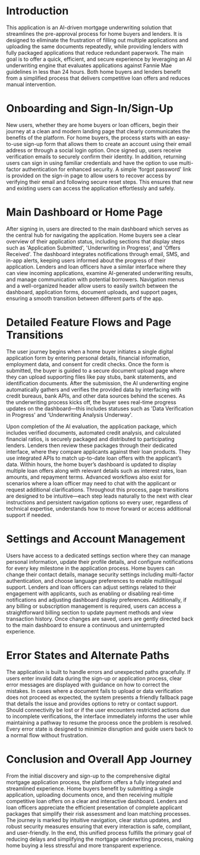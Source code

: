 # Introduction

This application is an AI-driven mortgage underwriting solution that streamlines the pre-approval process for home buyers and lenders. It is designed to eliminate the frustration of filling out multiple applications and uploading the same documents repeatedly, while providing lenders with fully packaged applications that reduce redundant paperwork. The main goal is to offer a quick, efficient, and secure experience by leveraging an AI underwriting engine that evaluates applications against Fannie Mae guidelines in less than 24 hours. Both home buyers and lenders benefit from a simplified process that delivers competitive loan offers and reduces manual intervention.

# Onboarding and Sign-In/Sign-Up

New users, whether they are home buyers or loan officers, begin their journey at a clean and modern landing page that clearly communicates the benefits of the platform. For home buyers, the process starts with an easy-to-use sign-up form that allows them to create an account using their email address or through a social login option. Once signed up, users receive verification emails to securely confirm their identity. In addition, returning users can sign in using familiar credentials and have the option to use multi-factor authentication for enhanced security. A simple 'forgot password' link is provided on the sign-in page to allow users to recover access by verifying their email and following secure reset steps. This ensures that new and existing users can access the application effortlessly and safely.

# Main Dashboard or Home Page

After signing in, users are directed to the main dashboard which serves as the central hub for navigating the application. Home buyers see a clear overview of their application status, including sections that display steps such as 'Application Submitted', 'Underwriting in Progress', and 'Offers Received'. The dashboard integrates notifications through email, SMS, and in-app alerts, keeping users informed about the progress of their application. Lenders and loan officers have a similar interface where they can view incoming applications, examine AI-generated underwriting results, and manage communication with potential borrowers. Navigation menus and a well-organized header allow users to easily switch between the dashboard, application forms, document uploads, and support pages, ensuring a smooth transition between different parts of the app.

# Detailed Feature Flows and Page Transitions

The user journey begins when a home buyer initiates a single digital application form by entering personal details, financial information, employment data, and consent for credit checks. Once the form is submitted, the buyer is guided to a secure document upload page where they can upload supporting files like pay stubs, bank statements, and identification documents. After the submission, the AI underwriting engine automatically gathers and verifies the provided data by interfacing with credit bureaus, bank APIs, and other data sources behind the scenes. As the underwriting process kicks off, the buyer sees real-time progress updates on the dashboard—this includes statuses such as 'Data Verification in Progress' and 'Underwriting Analysis Underway'.

Upon completion of the AI evaluation, the application package, which includes verified documents, automated credit analysis, and calculated financial ratios, is securely packaged and distributed to participating lenders. Lenders then review these packages through their dedicated interface, where they compare applicants against their loan products. They use integrated APIs to match up-to-date loan offers with the applicant’s data. Within hours, the home buyer’s dashboard is updated to display multiple loan offers along with relevant details such as interest rates, loan amounts, and repayment terms. Advanced workflows also exist for scenarios where a loan officer may need to chat with the applicant or request additional clarifications. Throughout this process, page transitions are designed to be intuitive—each step leads naturally to the next with clear instructions and persistent navigation options so every user, regardless of technical expertise, understands how to move forward or access additional support if needed.

# Settings and Account Management

Users have access to a dedicated settings section where they can manage personal information, update their profile details, and configure notifications for every key milestone in the application process. Home buyers can change their contact details, manage security settings including multi-factor authentication, and choose language preferences to enable multilingual support. Lenders and loan officers can adjust settings related to their engagement with applicants, such as enabling or disabling real-time notifications and adjusting dashboard display preferences. Additionally, if any billing or subscription management is required, users can access a straightforward billing section to update payment methods and view transaction history. Once changes are saved, users are gently directed back to the main dashboard to ensure a continuous and uninterrupted experience.

# Error States and Alternate Paths

The application is built to handle errors and unexpected paths gracefully. If users enter invalid data during the sign-up or application process, clear error messages are displayed with guidance on how to correct the mistakes. In cases where a document fails to upload or data verification does not proceed as expected, the system presents a friendly fallback page that details the issue and provides options to retry or contact support. Should connectivity be lost or if the user encounters restricted actions due to incomplete verifications, the interface immediately informs the user while maintaining a pathway to resume the process once the problem is resolved. Every error state is designed to minimize disruption and guide users back to a normal flow without frustration.

# Conclusion and Overall App Journey

From the initial discovery and sign-up to the comprehensive digital mortgage application process, the platform offers a fully integrated and streamlined experience. Home buyers benefit by submitting a single application, uploading documents once, and then receiving multiple competitive loan offers on a clear and interactive dashboard. Lenders and loan officers appreciate the efficient presentation of complete applicant packages that simplify their risk assessment and loan matching processes. The journey is marked by intuitive navigation, clear status updates, and robust security measures ensuring that every interaction is safe, compliant, and user-friendly. In the end, this unified process fulfills the primary goal of reducing delays and simplifying the mortgage underwriting process, making home buying a less stressful and more transparent experience.

